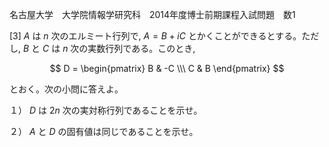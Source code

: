 名古屋大学　大学院情報学研究科　2014年度博士前期課程入試問題　数1

\[3] $A$ は $n$ 次のエルミート行列で, $A = B + iC$ とかくことができるとする。ただし, $B$ と $C$ は $n$ 次の実数行列である。このとき,

$$
    D = \begin{pmatrix} B & -C \\\ C & B \end{pmatrix}
$$

とおく。次の小問に答えよ。

１） $D$ は $2n$ 次の実対称行列であることを示せ。

２） $A$ と $D$ の固有値は同じであることを示せ。


